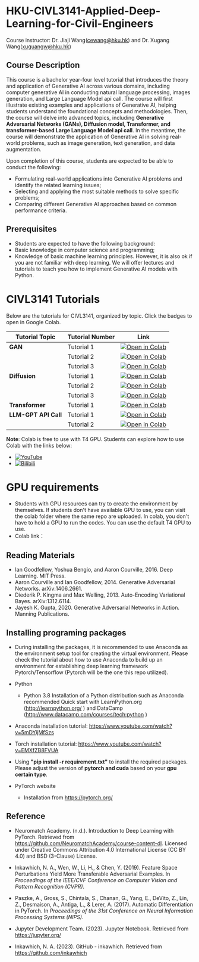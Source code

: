 # HKU-CIVL3141-Applied-Deep-Learning-for-Civil-Engineers
Course instructor: Dr. Jiaji Wang(cewang@hku.hk) and Dr. Xugang Wang(xuguangw@hku.hk)  
## Course Description
This course is a bachelor year-four level tutorial that introduces the theory and application of Generative AI across various domains, including computer generative AI in conducting natural language processing, images generation, and Large Language Model api call. The course will first illustrate existing examples and applications of Generative AI, helping students understand the foundational concepts and methodologies. Then, the course will delve into advanced topics, including **Generative Adversarial Networks (GANs), Diffusion model, Transformer, and transformer-based Large Language Model api call**. In the meantime, the course will demonstrate the application of Generative AI in solving real-world problems, such as image generation, text generation, and data augmentation.


Upon completion of this course, students are expected to be able to conduct the following:
- Formulating real-world applications into Generative AI problems and identify the related learning issues;
- Selecting and applying the most suitable methods to solve specific problems;
- Comparing different Generative AI approaches based on common performance criteria.
## Prerequisites
- Students are expected to have the following background:
- Basic knowledge in computer science and programming;
- Knowledge of basic machine learning principles. However, it is also ok if you are not familiar with deep learning. We will offer lectures and tutorials to teach you how to implement Generative AI models with Python.



# CIVL3141 Tutorials

Below are the tutorials for CIVL3141, organized by topic. Click the badges to open in Google Colab.

| Tutorial Topic             | Tutorial Number | Link                                                                 |
|----------------------------|-----------------|----------------------------------------------------------------------|
| **GAN**                   | Tutorial 1      | [![Open in Colab](https://colab.research.google.com/assets/colab-badge.svg)](https://colab.research.google.com/drive/1Egr0YYKu2bq6xNfPHOepdMI3YXPHVjgH) |
|                            | Tutorial 2      | [![Open in Colab](https://colab.research.google.com/assets/colab-badge.svg)](https://colab.research.google.com/drive/1Y0JCEw4OTqmRzndjkxtTsSZhjJOzUzSh) |
|                            | Tutorial 3      | [![Open in Colab](https://colab.research.google.com/assets/colab-badge.svg)](https://colab.research.google.com/drive/1iHfaqpv1yTwF_jGO9M47HdmU0cW6bTxV) |
| **Diffusion**             | Tutorial 1      | [![Open in Colab](https://colab.research.google.com/assets/colab-badge.svg)](https://colab.research.google.com/drive/1AygAtKEJi5sl-w4wb65nCbbzvS59c0pr) |
|                            | Tutorial 2      | [![Open in Colab](https://colab.research.google.com/assets/colab-badge.svg)](https://colab.research.google.com/drive/1SpU_J6XLrBvjnWj0CSgwl5JHZuhwAhfs) |
|                            | Tutorial 3      | [![Open in Colab](https://colab.research.google.com/assets/colab-badge.svg)](https://colab.research.google.com/drive/112gMKP0nGR9rGR_Z1XwFLmRYir1GxQos) |
| **Transformer**           | Tutorial 1      | [![Open in Colab](https://colab.research.google.com/assets/colab-badge.svg)](https://colab.research.google.com/drive/1Uq247eb4wlVQx5EpbFM1Zcz7nQ4Z669N) |
| **LLM-GPT API Call**      | Tutorial 1      | [![Open in Colab](https://colab.research.google.com/assets/colab-badge.svg)](https://colab.research.google.com/drive/1p0WsflZte0sQExjj1RRZODZU6Mv8_Ktl) |
|                            | Tutorial 2      | [![Open in Colab](https://colab.research.google.com/assets/colab-badge.svg)](https://colab.research.google.com/drive/1Y8fe8HxPXOB4AlvzbV-jlDzAr68ku4NH) |

**Note**: Colab is free to use with T4 GPU. Students can explore how to use Colab with the links below:
- [![YouTube](https://img.shields.io/badge/YouTube-Watch-red)](https://www.youtube.com/watch?v=Ii6gs9zADEA)  
- [![Bilibili](https://img.shields.io/badge/Bilibili-Watch-blue)](https://www.bilibili.com/video/BV13K4y1P7dx/?spm_id_from=333.337.search-card.all.click&vd_source=50c2bd940a07d78c3da3454e340a992f)

# GPU requirements
- Students with GPU resources can try to create the environment by themselves. If students don't have available GPU to use, you can visit the colab folder where the same repo are uploaded. In colab, you don't have to hold a GPU to run the codes. You can use the default T4 GPU to use. 
- Colab link：




## Reading Materials
- Ian Goodfellow, Yoshua Bengio, and Aaron Courville, 2016. Deep Learning. MIT Press.
- Aaron Courville and Ian Goodfellow, 2014. Generative Adversarial Networks. arXiv:1406.2661.
- Diederik P. Kingma and Max Welling, 2013. Auto-Encoding Variational Bayes. arXiv:1312.6114.
- Jayesh K. Gupta, 2020. Generative Adversarial Networks in Action. Manning Publications.




## Installing programing packages
- During installing the packages, it is recommended to use Anaconda as the environment setup tool for creating the virtual environment. 
Please check the tutorial about how to use Anaconda to build up an environment for establishing deep learning framework Pytorch/Tensorflow (Pytorch will be the one this repo utilized). 

- Python
  - Python 3.8
    Installation of a Python distribution such as Anaconda recommended
    Quick start with LearnPython.org (<url id="cusrgfj1huinrmadcb2g" type="url" status="parsed" title="Learn Python - Free Interactive Python Tutorial" wc="1632">http://learnpython.org/</url> ) and DataCamp (<url id="cusrgfj1huinrmadcb30" type="url" status="parsed" title="Just a moment..." wc="159">http://www.datacamp.com/courses/tech:python</url> )

- Anaconda installation tutorial: https://www.youtube.com/watch?v=5mDYijMfSzs
- Torch installation tutorial: https://www.youtube.com/watch?v=EMXfZB8FVUA
- Using **"pip install -r requirement.txt"** to install the required packages. Please adjust the version of **pytorch and cuda** based on your **gpu certain type**.

- PyTorch website
  - Installation from <url id="cusrgfj1huinrmadcb4g" type="url" status="parsed" title="PyTorch" wc="2468">https://pytorch.org/</url>



## Reference
- Neuromatch Academy. (n.d.). Introduction to Deep Learning with PyTorch. Retrieved from https://github.com/NeuromatchAcademy/course-content-dl. Licensed under Creative Commons Attribution 4.0 International License (CC BY 4.0) and BSD (3-Clause) License.

- Inkawhich, N. A., Wen, W., Li, H., & Chen, Y. (2019). Feature Space Perturbations Yield More Transferable Adversarial Examples. In *Proceedings of the IEEE/CVF Conference on Computer Vision and Pattern Recognition (CVPR)*. 

- Paszke, A., Gross, S., Chintala, S., Chanan, G., Yang, E., DeVito, Z., Lin, Z., Desmaison, A., Antiga, L., & Lerer, A. (2017). Automatic Differentiation in PyTorch. In *Proceedings of the 31st Conference on Neural Information Processing Systems (NIPS)*.

- Jupyter Development Team. (2023). Jupyter Notebook. Retrieved from https://jupyter.org/

- Inkawhich, N. A. (2023). GitHub - inkawhich. Retrieved from https://github.com/inkawhich 
